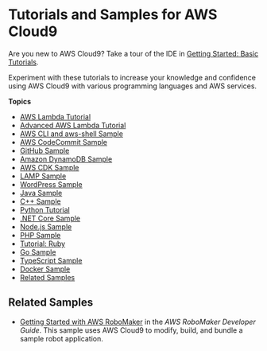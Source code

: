 # Tutorials and Samples for AWS Cloud9<a name="tutorials"></a>

Are you new to AWS Cloud9? Take a tour of the IDE in [Getting Started: Basic Tutorials](tutorials-basic.md)\.

Experiment with these tutorials to increase your knowledge and confidence using AWS Cloud9 with various programming languages and AWS services\.

**Topics**
+ [AWS Lambda Tutorial](tutorial-lambda.md)
+ [Advanced AWS Lambda Tutorial](tutorial-lambda-advanced.md)
+ [AWS CLI and aws\-shell Sample](sample-aws-cli.md)
+ [AWS CodeCommit Sample](sample-codecommit.md)
+ [GitHub Sample](sample-github.md)
+ [Amazon DynamoDB Sample](sample-dynamodb.md)
+ [AWS CDK Sample](sample-cdk.md)
+ [LAMP Sample](sample-lamp.md)
+ [WordPress Sample](sample-wordpress.md)
+ [Java Sample](sample-java.md)
+ [C\+\+ Sample](sample-cplusplus.md)
+ [Python Tutorial](sample-python.md)
+ [\.NET Core Sample](sample-dotnetcore.md)
+ [Node\.js Sample](sample-nodejs.md)
+ [PHP Sample](sample-php.md)
+ [Tutorial: Ruby](tutorial-ruby.md)
+ [Go Sample](sample-go.md)
+ [TypeScript Sample](sample-typescript.md)
+ [Docker Sample](sample-docker.md)
+ [Related Samples](#samples-additonal)

## Related Samples<a name="samples-additonal"></a>
+  [Getting Started with AWS RoboMaker](https://docs.aws.amazon.com/robomaker/latest/dg/getting-started.html) in the *AWS RoboMaker Developer Guide*\. This sample uses AWS Cloud9 to modify, build, and bundle a sample robot application\.